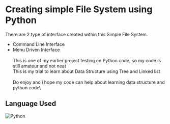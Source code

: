 # Creating simple File System using Python
There are 2 type of interface created within this Simple File System.
- Command Line Interface
- Menu Driven Interface\
\
This is one of my earlier project testing on Python code, so my code is still amateur and not neat\
This is my trial to learn about Data Structure using Tree and Linked list\
\
Do enjoy and i hope my code can help about learning data structure and python code\
## Language Used
![Python](https://img.shields.io/badge/Python-FFD43B?style=for-the-badge&logo=python&logoColor=blue)
